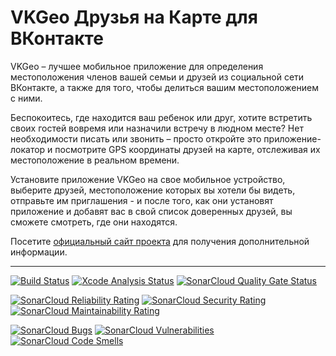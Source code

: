 # VKGeo Друзья на Карте для ВКонтакте

VKGeo  –  лучшее мобильное приложение для определения местоположения членов
вашей  семьи и друзей из социальной сети ВКонтакте, а также для того, чтобы
делиться вашим местоположением с ними.

Беспокоитесь,  где  находится  ваш ребенок или друг, хотите встретить своих
гостей  вовремя  или  назначили  встречу  в людном месте? Нет необходимости
писать  или  звонить  – просто откройте это приложение-локатор и посмотрите
GPS  координаты  друзей  на  карте, отслеживая их местоположение в реальном
времени.

Установите  приложение VKGeo на свое мобильное устройство, выберите друзей,
местоположение  которых  вы  хотели бы видеть, отправьте им приглашения - и
после  того,  как  они  установят  приложение  и  добавят вас в свой список
доверенных друзей, вы сможете смотреть, где они находятся.

Посетите   [официальный  сайт  проекта](https://vkgeo.sourceforge.io/)  для
получения дополнительной информации.

---

[![Build Status](https://github.com/vkgeo/vkgeo-ios/actions/workflows/build.yml/badge.svg?branch=master)](https://github.com/vkgeo/vkgeo-ios/actions/workflows/build.yml?query=branch%3Amaster)
[![Xcode Analysis Status](https://github.com/vkgeo/vkgeo-ios/actions/workflows/xcode-analysis.yml/badge.svg?branch=master)](https://github.com/vkgeo/vkgeo-ios/actions/workflows/xcode-analysis.yml?query=branch%3Amaster)
[![SonarCloud Quality Gate Status](https://sonarcloud.io/api/project_badges/measure?project=vkgeo_vkgeo-ios&metric=alert_status)](https://sonarcloud.io/dashboard?id=vkgeo_vkgeo-ios)

[![SonarCloud Reliability Rating](https://sonarcloud.io/api/project_badges/measure?project=vkgeo_vkgeo-ios&metric=reliability_rating)](https://sonarcloud.io/dashboard?id=vkgeo_vkgeo-ios)
[![SonarCloud Security Rating](https://sonarcloud.io/api/project_badges/measure?project=vkgeo_vkgeo-ios&metric=security_rating)](https://sonarcloud.io/dashboard?id=vkgeo_vkgeo-ios)
[![SonarCloud Maintainability Rating](https://sonarcloud.io/api/project_badges/measure?project=vkgeo_vkgeo-ios&metric=sqale_rating)](https://sonarcloud.io/dashboard?id=vkgeo_vkgeo-ios)

[![SonarCloud Bugs](https://sonarcloud.io/api/project_badges/measure?project=vkgeo_vkgeo-ios&metric=bugs)](https://sonarcloud.io/dashboard?id=vkgeo_vkgeo-ios)
[![SonarCloud Vulnerabilities](https://sonarcloud.io/api/project_badges/measure?project=vkgeo_vkgeo-ios&metric=vulnerabilities)](https://sonarcloud.io/dashboard?id=vkgeo_vkgeo-ios)
[![SonarCloud Code Smells](https://sonarcloud.io/api/project_badges/measure?project=vkgeo_vkgeo-ios&metric=code_smells)](https://sonarcloud.io/dashboard?id=vkgeo_vkgeo-ios)
